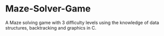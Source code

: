 # Maze-Solver-Game
A Maze solving game  with 3 difficulty levels using the knowledge of data structures, backtracking and graphics in C.
